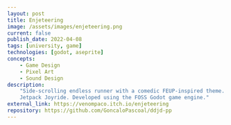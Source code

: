 ```yaml
---
layout: post
title: Enjeteering
image: /assets/images/enjeteering.png
current: false
publish_date: 2022-04-08
tags: [university, game]
technologies: [godot, aseprite]
concepts:
    - Game Design
    - Pixel Art
    - Sound Design
description:
    "Side-scrolling endless runner with a comedic FEUP-inspired theme. Similar to games such as
    Jetpack Joyride. Developed using the FOSS Godot game engine."
external_link: https://venompaco.itch.io/enjeteering
repository: https://github.com/GoncaloPascoal/ddjd-pp
---
```


